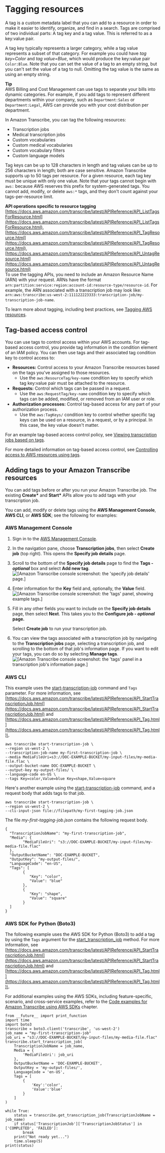 # Tagging resources<a name="tagging"></a>

A tag is a custom metadata label that you can add to a resource in order to make it easier to identify, organize, and find in a search\. Tags are comprised of two individual parts: A tag key and a tag value\. This is referred to as a key:value pair\.

A tag key typically represents a larger category, while a tag value represents a subset of that category\. For example you could have *tag key=Color* and *tag value=Blue*, which would produce the key:value pair `Color:Blue`\. Note that you can set the value of a tag to an empty string, but you can't set the value of a tag to null\. Omitting the tag value is the same as using an empty string\.

**Tip**  
AWS Billing and Cost Management can use tags to separate your bills into dynamic categories\. For example, if you add tags to represent different departments within your company, such as `Department:Sales` or `Department:Legal`, AWS can provide you with your cost distribution per department\.

In Amazon Transcribe, you can tag the following resources:
+ Transcription jobs
+ Medical transcription jobs
+ Custom vocabularies
+ Custom medical vocabularies
+ Custom vocabulary filters
+ Custom language models

Tag keys can be up to 128 characters in length and tag values can be up to 256 characters in length; both are case sensitive\. Amazon Transcribe supports up to 50 tags per resource\. For a given resource, each tag key must be unique with only one value\. Note that your tags cannot begin with `aws:` because AWS reserves this prefix for system\-generated tags\. You cannot add, modify, or delete `aws:*` tags, and they don't count against your tags\-per\-resource limit\.

**API operations specific to resource tagging**  
 [https://docs.aws.amazon.com/transcribe/latest/APIReference/API_ListTagsForResource.html](https://docs.aws.amazon.com/transcribe/latest/APIReference/API_ListTagsForResource.html), [https://docs.aws.amazon.com/transcribe/latest/APIReference/API_TagResource.html](https://docs.aws.amazon.com/transcribe/latest/APIReference/API_TagResource.html), [https://docs.aws.amazon.com/transcribe/latest/APIReference/API_UntagResource.html](https://docs.aws.amazon.com/transcribe/latest/APIReference/API_UntagResource.html)   
To use the tagging APIs, you need to include an Amazon Resource Name \(ARN\) with your request\. ARNs have the format `arn:partition:service:region:account-id:resource-type/resource-id`\. For example, the ARN associated with a transcription job may look like: `arn:aws:transcribe:us-west-2:111122223333:transcription-job/my-transcription-job-name`\.

To learn more about tagging, including best practices, see [Tagging AWS resources](https://docs.aws.amazon.com/general/latest/gr/aws_tagging.html)\.

## Tag\-based access control<a name="tagging-access-control"></a>

You can use tags to control access within your AWS accounts\. For tag\-based access control, you provide tag information in the condition element of an IAM policy\. You can then use tags and their associated tag condition key to control access to:
+ **Resources:** Control access to your Amazon Transcribe resources based on the tags you've assigned to those resources\.
  + Use the `aws:ResourceTag/key-name` condition key to specify which tag key:value pair must be attached to the resource\.
+ **Requests:** Control which tags can be passed in a request\.
  + Use the `aws:RequestTag/key-name` condition key to specify which tags can be added, modified, or removed from an IAM user or role\.
+ **Authorization processes:** Control tag\-based access for any part of your authorization process\.
  +  Use the `aws:TagKeys/` condition key to control whether specific tag keys can be used on a resource, in a request, or by a principal\. In this case, the key value doesn't matter\.

For an example tag\-based access control policy, see [Viewing transcription jobs based on tags](security_iam_id-based-policy-examples.md#tagging-transcription-policy)\.

For more detailed information on tag\-based access control, see [Controlling access to AWS resources using tags](https://docs.aws.amazon.com/IAM/latest/UserGuide/access_tags.html)\.

## Adding tags to your Amazon Transcribe resources<a name="tagging-how-to"></a>

You can add tags before or after you run your Amazon Transcribe job\. The existing **Create\*** and **Start\*** APIs allow you to add tags with your transcription job\.

You can add, modify or delete tags using the **AWS Management Console**, **AWS CLI**, or **AWS SDK**; see the following for examples:

### AWS Management Console<a name="tagging-console"></a>

1. Sign in to the [AWS Management Console](https://console.aws.amazon.com/transcribe/)\.

1. In the navigation pane, choose **Transcription jobs**, then select **Create job** \(top right\)\. This opens the **Specify job details** page\.

1. Scroll to the bottom of the **Specify job details** page to find the **Tags \- *optional*** box and select **Add new tag**\.  
![\[Amazon Transcribe console screenshot: the 'specify job details' page.\]](http://docs.aws.amazon.com/transcribe/latest/dg/images/add-new-tag.png)

1. Enter information for the **Key** field and, optionally, the **Value** field\.  
![\[Amazon Transcribe console screenshot: the 'tags' panel, showing example tags.\]](http://docs.aws.amazon.com/transcribe/latest/dg/images/add-new-tag-color.png)

1. Fill in any other fields you want to include on the **Specify job details** page, then select **Next**\. This takes you to the **Configure job \- *optional* page\.**

   Select **Create job** to run your transcription job\. 

1. You can view the tags associated with a transcription job by navigating to the **Transcription jobs** page, selecting a transcription job, and scrolling to the bottom of that job's information page\. If you want to edit your tags, you can do so by selecting **Manage tags**\.  
![\[Amazon Transcribe console screenshot: the 'tags' panel in a transcription job's information page.\]](http://docs.aws.amazon.com/transcribe/latest/dg/images/view-tags.png)

### AWS CLI<a name="tagging-cli"></a>

This example uses the [start\-transcription\-job](https://awscli.amazonaws.com/v2/documentation/api/latest/reference/transcribe/start-transcription-job.html) command and `Tags` parameter\. For more information, see [https://docs.aws.amazon.com/transcribe/latest/APIReference/API_StartTranscriptionJob.html](https://docs.aws.amazon.com/transcribe/latest/APIReference/API_StartTranscriptionJob.html) and [https://docs.aws.amazon.com/transcribe/latest/APIReference/API_Tag.html](https://docs.aws.amazon.com/transcribe/latest/APIReference/API_Tag.html)\.

```
aws transcribe start-transcription-job \
--region us-west-2 \
--transcription-job-name my-first-transcription-job \
--media MediaFileUri=s3://DOC-EXAMPLE-BUCKET/my-input-files/my-media-file.flac \
--output-bucket-name DOC-EXAMPLE-BUCKET \
--output-key my-output-files/ \
--language-code en-US \
--tags Key=color,Value=blue Key=shape,Value=square
```

Here's another example using the [start\-transcription\-job](https://awscli.amazonaws.com/v2/documentation/api/latest/reference/transcribe/start-transcription-job.html) command, and a request body that adds tags to that job\.

```
aws transcribe start-transcription-job \
--region us-west-2 \
--cli-input-json file://filepath/my-first-tagging-job.json
```

The file *my\-first\-tagging\-job\.json* contains the following request body\.

```
{
  "TranscriptionJobName": "my-first-transcription-job",
  "Media": {
        "MediaFileUri": "s3://DOC-EXAMPLE-BUCKET/my-input-files/my-media-file.flac"
  },
  "OutputBucketName": "DOC-EXAMPLE-BUCKET",
  "OutputKey": "my-output-files/", 
  "LanguageCode": "en-US",
  "Tags": [ 
        {
           "Key": "color",
           "Value": "blue"
        },
        {
           "Key": "shape",
           "Value": "square"
        }
  ]
}
```

### AWS SDK for Python \(Boto3\)<a name="tagging-python-batch"></a>

The following example uses the AWS SDK for Python \(Boto3\) to add a tag by using the `Tags` argument for the [start\_transcription\_job](https://boto3.amazonaws.com/v1/documentation/api/latest/reference/services/transcribe.html#TranscribeService.Client.start_transcription_job) method\. For more information, see [https://docs.aws.amazon.com/transcribe/latest/APIReference/API_StartTranscriptionJob.html](https://docs.aws.amazon.com/transcribe/latest/APIReference/API_StartTranscriptionJob.html) and [https://docs.aws.amazon.com/transcribe/latest/APIReference/API_Tag.html](https://docs.aws.amazon.com/transcribe/latest/APIReference/API_Tag.html)\.

For additional examples using the AWS SDKs, including feature\-specific, scenario, and cross\-service examples, refer to the [Code examples for Amazon Transcribe using AWS SDKs](service_code_examples.md) chapter\.

```
from __future__ import print_function
import time
import boto3
transcribe = boto3.client('transcribe', 'us-west-2')
job_name = "my-first-transcription-job"
job_uri = "s3://DOC-EXAMPLE-BUCKET/my-input-files/my-media-file.flac"
transcribe.start_transcription_job(
    TranscriptionJobName = job_name,
    Media = {
        'MediaFileUri': job_uri
    },
    OutputBucketName = 'DOC-EXAMPLE-BUCKET',
    OutputKey = 'my-output-files/', 
    LanguageCode = 'en-US', 
    Tags = [
        {
            'Key':'color', 
            'Value':'blue'
        }
    ]
)

while True:
    status = transcribe.get_transcription_job(TranscriptionJobName = job_name)
    if status['TranscriptionJob']['TranscriptionJobStatus'] in ['COMPLETED', 'FAILED']:
        break
    print("Not ready yet...")
    time.sleep(5)
print(status)
```